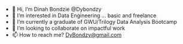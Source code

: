 - 👋 Hi, I’m Dinah Bondzie @Dybondzy
- 👀 I’m interested in Data Engineering ... basic and freelance
- 🌱 I’m currently a graduate of GWU/Trilogy Data Analysis Bootcamp
- 💞️ I’m looking to collaborate on impactful work
- 📫 How to reach me?  DyBondzy@gmail.com

<!---
Dybondzy/Dybondzy is a ✨ special ✨ repository because its `README.md` (this file) appears on your GitHub profile.
You can click the Preview link to take a look at your changes.
--->
